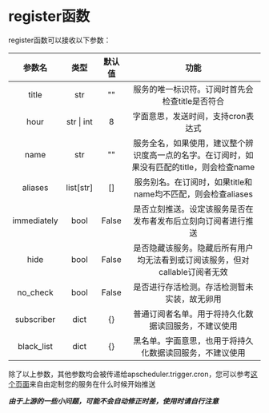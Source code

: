 # register函数

register函数可以接收以下参数：

|参数名|类型|默认值|功能|
|:-:|:-:|:-:|:-:|
|title|str|""|服务的唯一标识符。订阅时首先会检查title是否符合
|hour|str \| int|8|字面意思，发送时间，支持cron表达式
|name|str|""|服务全名，如果使用，建议整个辨识度高一点的名字。在订阅时，如果没有匹配的title，则会检查name
|aliases|list[str]|[]|服务别名。在订阅时，如果title和name均不匹配，则会检查aliases
|immediately|bool|False|是否立刻推送。设定该服务是否在发布者发布后立刻向订阅者进行推送
|hide|bool|False|是否隐藏该服务。隐藏后所有用户均无法看到或订阅该服务，但对callable订阅者无效
|no_check|bool|False|是否进行存活检测。存活检测暂未实装，故无卵用
|subscriber|dict|{}|普通订阅者名单。用于将持久化数据读回服务，不建议使用
|black_list|dict|{}|黑名单。字面意思，也用于将持久化数据读回服务，不建议使用

除了以上参数，其他参数均会被传递给apscheduler.trigger.cron，您可以参考[这个页面](https://apscheduler.readthedocs.io/en/latest/modules/triggers/cron.html#module-apscheduler.triggers.cron)来自由定制您的服务在什么时候开始推送

***由于上游的一些小问题，可能不会自动修正时差，使用时请自行注意***
